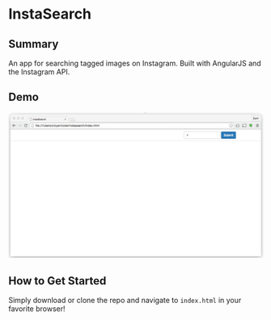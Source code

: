 # InstaSearch

## Summary
An app for searching tagged images on Instagram. Built with AngularJS and the Instagram API.

## Demo
![Alt tag](./images/demo.gif)

## How to Get Started
Simply download or clone the repo and navigate to `index.html` in your favorite browser!


